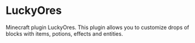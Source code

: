 # LuckyOres
 Minecraft plugin LuckyOres. 
 This plugin allows you to customize drops of blocks with items, potions, effects and entities.
